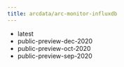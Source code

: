 ```yaml
---
title: arcdata/arc-monitor-influxdb
---
```

- latest
- public-preview-dec-2020
- public-preview-oct-2020
- public-preview-sep-2020

